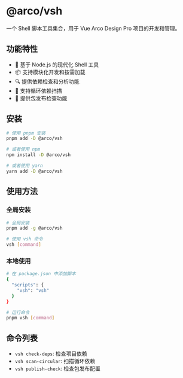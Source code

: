 <!--
 * @Description:
 * @Author: LLiuHuan
 * @Date: 2025-06-17 00:55:16
 * @LastEditTime: 2025-07-15 02:24:19
 * @LastEditors: LLiuHuan
-->

# @arco/vsh

一个 Shell 脚本工具集合，用于 Vue Arco Design Pro 项目的开发和管理。

## 功能特性

- 🚀 基于 Node.js 的现代化 Shell 工具
- 📦 支持模块化开发和按需加载
- 🔍 提供依赖检查和分析功能
- 🔄 支持循环依赖扫描
- 📝 提供包发布检查功能

## 安装

```bash
# 使用 pnpm 安装
pnpm add -D @arco/vsh

# 或者使用 npm
npm install -D @arco/vsh

# 或者使用 yarn
yarn add -D @arco/vsh
```

## 使用方法

### 全局安装

```bash
# 全局安装
pnpm add -g @arco/vsh

# 使用 vsh 命令
vsh [command]
```

### 本地使用

```bash
# 在 package.json 中添加脚本
{
  "scripts": {
    "vsh": "vsh"
  }
}

# 运行命令
pnpm vsh [command]
```

## 命令列表

- `vsh check-deps`: 检查项目依赖
- `vsh scan-circular`: 扫描循环依赖
- `vsh publish-check`: 检查包发布配置
